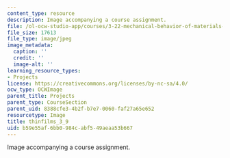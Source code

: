 ```yaml
---
content_type: resource
description: Image accompanying a course assignment.
file: /ol-ocw-studio-app/courses/3-22-mechanical-behavior-of-materials-spring-2008/b59e55af6bb0984cabf549aeaa53b667_thinfilms_3_9.jpg
file_size: 17613
file_type: image/jpeg
image_metadata:
  caption: ''
  credit: ''
  image-alt: ''
learning_resource_types:
- Projects
license: https://creativecommons.org/licenses/by-nc-sa/4.0/
ocw_type: OCWImage
parent_title: Projects
parent_type: CourseSection
parent_uid: 8388cfe3-4b2f-b7e7-0060-faf27a65e652
resourcetype: Image
title: thinfilms_3_9
uid: b59e55af-6bb0-984c-abf5-49aeaa53b667
---
```

Image accompanying a course assignment.